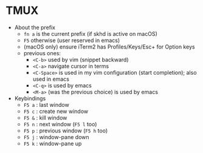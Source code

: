 TMUX
====

- About the prefix
  - `fn a` is the current prefix (if skhd is active on macOS)
  - `F5` otherwise (user reserved in emacs)
  - (macOS only) ensure iTerm2 has Profiles/Keys/Esc+ for Option keys
  - previous ones:
    - `<C-b>` used by vim (snippet backward)
    - `<C-a>` navigate cursor in terms
    - `<C-Space>` is used in my vim configuration (start completion); also
      used in emacs
    - `<C-q>` is used by emacs
    - `<M-a>` (was the previous choice) is used by emacs
- Keybindings
  - `F5 a` : last window
  - `F5 c` : create new window
  - `F5 &` : kill window
  - `F5 n` : next window (`F5 l` too)
  - `F5 p` : previous window (`F5 h` too)
  - `F5 j` : window-pane down
  - `F5 k` : window-pane up
